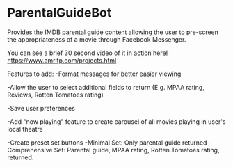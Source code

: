 # ParentalGuideBot
Provides the IMDB parental guide content allowing the user to pre-screen the appropriateness of a movie through Facebook Messenger.

You can see a brief 30 second video of it in action here! https://www.amritp.com/projects.html

Features to add:
-Format messages for better easier viewing


-Allow the user to select additional fields to return (E.g. MPAA rating, Reviews, Rotten Tomatoes rating)


-Save user preferences


-Add "now playing" feature to create carousel of all movies playing in user's local theatre


-Create preset set buttons
  -Minimal Set: Only parental guide returned
  -Comprehensive Set: Parental guide, MPAA rating, Rotten Tomatoes rating, returned.

